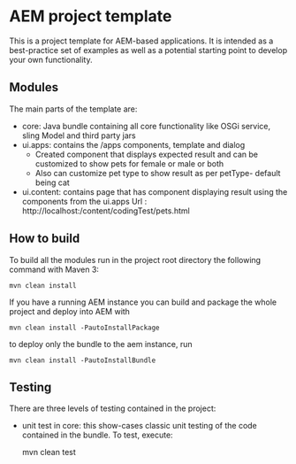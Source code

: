 # AEM project template

This is a project template for AEM-based applications. It is intended as a best-practice set of examples as well as a potential starting point to develop your own functionality.

## Modules

The main parts of the template are:

* core: Java bundle containing all core functionality like OSGi service, sling Model and third party jars
* ui.apps: contains the /apps components, template and dialog
	- Created component that displays expected result and can be customized to show pets for female or male or     	both
	- Also can customize pet type to show result as per petType- default being cat
* ui.content: contains page that has component displaying result using the components from the ui.apps
 Url : http://localhost:<port>/content/codingTest/pets.html

## How to build

To build all the modules run in the project root directory the following command with Maven 3:

    mvn clean install

If you have a running AEM instance you can build and package the whole project and deploy into AEM with  

    mvn clean install -PautoInstallPackage
    

to deploy only the bundle to the aem instance, run

    mvn clean install -PautoInstallBundle

## Testing

There are three levels of testing contained in the project:

* unit test in core: this show-cases classic unit testing of the code contained in the bundle. To test, execute:

    mvn clean test

